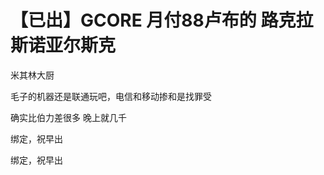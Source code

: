 # 【已出】GCORE 月付88卢布的 路克拉斯诺亚尔斯克


米其林大厨

毛子的机器还是联通玩吧，电信和移动掺和是找罪受

确实比伯力差很多 晚上就几千

绑定，祝早出<img id="aimg_sDHqC" onclick="zoom(this, this.src, 0, 0, 0)" class="zoom" src="https://cdn.jsdelivr.net/gh/hishis/forum-master/public/images/patch.gif" onmouseover="img_onmouseoverfunc(this)" onload="thumbImg(this)" border="0" alt="" />

绑定，祝早出
